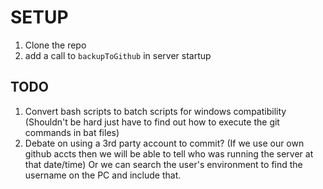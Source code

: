 # SETUP
1. Clone the repo
2. add a call to ```backupToGithub``` in server startup


## TODO

1. Convert bash scripts to batch scripts for windows compatibility (Shouldn't be hard just have to find out how to execute the git commands in bat files)
2. Debate on using a 3rd party account to commit? (If we use our own github accts then we will be able to tell who was running the server at that date/time) Or we can search the user's environment to find the username on the PC and include that.

